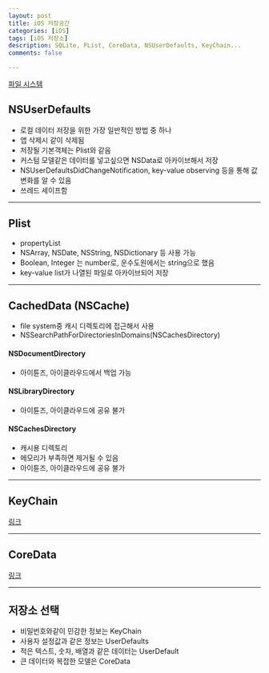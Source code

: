```yaml
---
layout: post
title: iOS 저장공간
categories: [iOS]
tags: [iOS 저장소]
description: SQLite, PList, CoreData, NSUserDefaults, KeyChain...
comments: false

---
```


[파일 시스템]()


## NSUserDefaults

- 로컬 데이터 저장을 위한 가장 일반적인 방법 중 하나
- 앱 삭제시 같이 삭제됨
- 저장될 기본객체는 Plist와 같음
- 커스텀 모델같은 데이터를 넣고싶으면 NSData로 아카이브해서 저장
- NSUserDefaultsDidChangeNotification, key-value observing 등을 통해 값 변화를 알 수 있음
- 쓰레드 세이프함

---

## Plist

- propertyList
- NSArray, NSDate, NSString, NSDictionary 등 사용 가능
- Boolean, Integer 는 number로, 운수도원에서는 string으로 했음
- key-value list가 나열된 파일로 아카이브되어 저장


---

## CachedData (NSCache)

- file system중 캐시 디렉토리에 접근해서 사용
- NSSearchPathForDirectoriesInDomains(NSCachesDirectory)

#### NSDocumentDirectory

- 아이튠즈, 아이클라우드에서 백업 가능 


#### NSLibraryDirectory

- 아이튠즈, 아이클라우드에 공유 불가

#### NSCachesDirectory

- 캐시용 디렉토리
- 메모리가 부족하면 제거될 수 있음
- 아이튠즈, 아이클라우드에 공유 불가

---

## KeyChain

[링크](http://chagjunyang.github.io/ios/2018/11/15/KeyChain.html)

---

## CoreData

[링크](http://chagjunyang.github.io/ios/2018/11/15/CoreData.html)

---

## 저장소 선택

- 비밀번호와같이 민감한 정보는 KeyChain
- 사용자 설정값과 같은 정보는 UserDefaults
- 적은 텍스트, 숫자, 배열과 같은 데이터는 UserDefault
- 큰 데이터와 복잡한 모델은 CoreData
